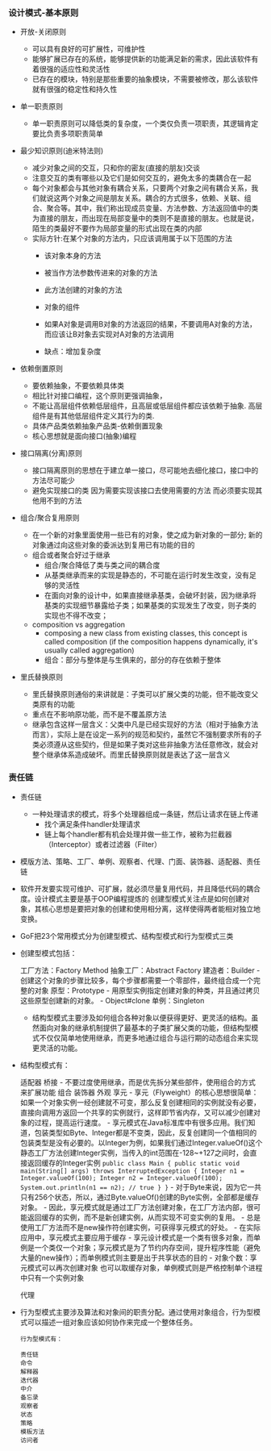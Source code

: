 

### 设计模式-基本原则

- 开放-关闭原则
    - 可以具有良好的可扩展性，可维护性
    - 能够扩展已存在的系统，能够提供新的功能满足新的需求，因此该软件有着很强的适应性和灵活性
    - 已存在的模块，特别是那些重要的抽象模块，不需要被修改，那么该软件就有很强的稳定性和持久性
    
- 单一职责原则
    - 单一职责原则可以降低类的复杂度，一个类仅负责一项职责，其逻辑肯定要比负责多项职责简单
- 最少知识原则(迪米特法则)
    - 减少对象之间的交互，只和你的密友(直接的朋友)交谈
    - 注意交互的类有哪些以及它们是如何交互的，避免太多的类耦合在一起
    - 每个对象都会与其他对象有耦合关系，只要两个对象之间有耦合关系，我们就说这两个对象之间是朋友关系。耦合的方式很多，依赖、关联、组合、聚合等。其中，我们称出现成员变量、方法参数、方法返回值中的类为直接的朋友，而出现在局部变量中的类则不是直接的朋友。也就是说，陌生的类最好不要作为局部变量的形式出现在类的内部
    - 实际方针:在某个对象的方法内，只应该调用属于以下范围的方法
        - 该对象本身的方法
        - 被当作方法参数传进来的对象的方法
        - 此方法创建的对象的方法
        - 对象的组件
        
        - 如果A对象是调用B对象的方法返回的结果，不要调用A对象的方法，而应该让B对象去实现对A对象的方法调用
        - 缺点：增加复杂度          
        
- 依赖倒置原则    
    - 要依赖抽象，不要依赖具体类
    - 相比针对接口编程，这个原则更强调抽象，
    - 不能让高层组件依赖低层组件，且高层或低层组件都应该依赖于抽象. 高层组件是有其他低层组件定义其行为的类.
    - 具体产品类依赖抽象产品类-依赖倒置现象
    - 核心思想就是面向接口(抽象)编程
- 接口隔离(分离)原则
    - 接口隔离原则的思想在于建立单一接口，尽可能地去细化接口，接口中的方法尽可能少
    - 避免实现接口的类 因为需要实现该接口去使用需要的方法 而必须要实现其他用不到的方法
    
    
- 组合/聚合复用原则 
    - 在一个新的对象里面使用一些已有的对象，使之成为新对象的一部分; 新的对象通过向这些对象的委派达到复用已有功能的目的
    - 组合或者聚合好过于继承
        - 组合/聚合降低了类与类之间的耦合度
        - 从基类继承而来的实现是静态的，不可能在运行时发生改变，没有足够的灵活性
        - 在面向对象的设计中，如果直接继承基类，会破坏封装，因为继承将基类的实现细节暴露给子类；如果基类的实现发生了改变，则子类的实现也不得不改变；
    - composition vs aggregation
        - composing a new class from existing classes, this concept is called composition (if the composition happens dynamically, it's usually called aggregation)
        - 组合：部分与整体是与生俱来的，部分的存在依赖于整体
- 里氏替换原则
    - 里氏替换原则通俗的来讲就是：子类可以扩展父类的功能，但不能改变父类原有的功能
    - 重点在不影响原功能，而不是不覆盖原方法
    - 继承包含这样一层含义：父类中凡是已经实现好的方法（相对于抽象方法而言），实际上是在设定一系列的规范和契约，虽然它不强制要求所有的子类必须遵从这些契约，但是如果子类对这些非抽象方法任意修改，就会对整个继承体系造成破坏。而里氏替换原则就是表达了这一层含义

### 责任链
- 责任链
    - 一种处理请求的模式，将多个处理器组成一条链，然后让请求在链上传递
        - 找个满足条件handler处理请求
        - 链上每个handler都有机会处理并做一些工作，被称为拦截器（Interceptor）或者过滤器（Filter）
        
        
        
- 模版方法、策略、工厂、单例、观察者、代理、门面、装饰器、适配器、责任链

- 软件开发要实现可维护、可扩展，就必须尽量复用代码，并且降低代码的耦合度。设计模式主要是基于OOP编程提炼的
创建型模式关注点是如何创建对象，其核心思想是要把对象的创建和使用相分离，这样使得两者能相对独立地变换。

- GoF把23个常用模式分为创建型模式、结构型模式和行为型模式三类
    
- 创建型模式包括：
    
    工厂方法：Factory Method
    抽象工厂：Abstract Factory
    建造者：Builder
        - 创建这个对象的步骤比较多，每个步骤都需要一个零部件，最终组合成一个完整的对象
    原型：Prototype
        - 用原型实例指定创建对象的种类，并且通过拷贝这些原型创建新的对象。
        - Object#clone
    单例：Singleton
    
    - 结构型模式主要涉及如何组合各种对象以便获得更好、更灵活的结构。虽然面向对象的继承机制提供了最基本的子类扩展父类的功能，但结构型模式不仅仅简单地使用继承，而更多地通过组合与运行期的动态组合来实现更灵活的功能。
    
- 结构型模式有：
    
    适配器
    桥接
        - 不要过度使用继承，而是优先拆分某些部件，使用组合的方式来扩展功能
    组合
    装饰器
    外观
    享元
        - 享元（Flyweight）的核心思想很简单：如果一个对象实例一经创建就不可变，那么反复创建相同的实例就没有必要，直接向调用方返回一个共享的实例就行，这样即节省内存，又可以减少创建对象的过程，提高运行速度。
        - 享元模式在Java标准库中有很多应用。我们知道，包装类型如Byte、Integer都是不变类，因此，反复创建同一个值相同的包装类型是没有必要的。以Integer为例，如果我们通过Integer.valueOf()这个静态工厂方法创建Integer实例，当传入的int范围在-128~+127之间时，会直接返回缓存的Integer实例
        ```
        public class Main {
            public static void main(String[] args) throws InterruptedException {
                Integer n1 = Integer.valueOf(100);
                Integer n2 = Integer.valueOf(100);
                System.out.println(n1 == n2); // true
            }
        }
        ```
        - 对于Byte来说，因为它一共只有256个状态，所以，通过Byte.valueOf()创建的Byte实例，全部都是缓存对象。
        - 因此，享元模式就是通过工厂方法创建对象，在工厂方法内部，很可能返回缓存的实例，而不是新创建实例，从而实现不可变实例的复用。
        -  总是使用工厂方法而不是new操作符创建实例，可获得享元模式的好处。
        - 在实际应用中，享元模式主要应用于缓存
        - 享元设计模式是一个类有很多对象，而单例是一个类仅一个对象；享元模式是为了节约内存空间，提升程序性能（避免大量的new操作）；而单例模式则主要是出于共享状态的目的
            - 对象个数：享元模式可以再次创建对象 也可以取缓存对象，单例模式则是严格控制单个进程中只有一个实例对象

    代理        
    
- 行为型模式主要涉及算法和对象间的职责分配。通过使用对象组合，行为型模式可以描述一组对象应该如何协作来完成一个整体任务。
      
      行为型模式有：
      
      责任链
      命令
      解释器
      迭代器
      中介
      备忘录
      观察者
      状态
      策略
      模板方法
      访问者